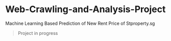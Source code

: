 # Web-Crawling-and-Analysis-Project
Machine Learning Based Prediction of New Rent Price of Stproperty.sg 
> Project in progress
